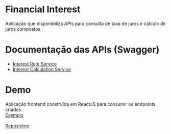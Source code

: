 # Financial Interest
Aplicação que disponibiliza APIs para consulta de taxa de juros e cálculo de juros compostos


# Documentação das APIs (Swagger)
- [Interest Rate Service](http://interestrate-api.azurewebsites.net/swagger)
- [Interest Calculation Service](http://interestcalculation-api.azurewebsites.net/swagger)

# Demo
Aplicação frontend construída em ReactJS para consumir os endpoints criados.<br>
[Exemplo](http://portalfinanceiro.azurewebsites.net)
<br>
<br>
[Repositório](https://github.com/alexandre-lorenzon/FinancialInterestFrontend)
